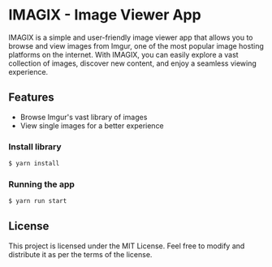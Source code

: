 # IMAGIX - Image Viewer App

IMAGIX is a simple and user-friendly image viewer app that allows you to browse and view images from Imgur, one of the most popular image hosting platforms on the internet. With IMAGIX, you can easily explore a vast collection of images, discover new content, and enjoy a seamless viewing experience.

## Features

- Browse Imgur's vast library of images
- View single images for a better experience

### Install library
```bash
$ yarn install
```

 ### Running the app
```bash
$ yarn run start
```

## License
This project is licensed under the MIT License. Feel free to modify and distribute it as per the terms of the license.